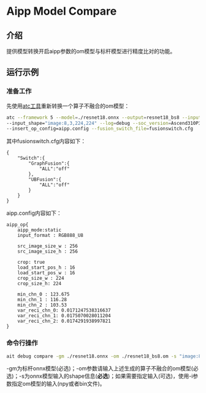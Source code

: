 # Aipp Model Compare


## 介绍

提供模型转换开启aipp参数的om模型与标杆模型进行精度比对的功能。

## 运行示例

### 准备工作
先使用[atc工具](https://www.hiascend.com/document/detail/zh/canncommercial/60RC1/inferapplicationdev/atctool/atctool_0001.html)重新转换一个算子不融合的om模型：
```sh
atc --framework 5 --model=./resnet18.onnx --output=resnet18_bs8 --input_format=NCHW \
--input_shape="image:8,3,224,224" --log=debug --soc_version=Ascend310P3 \
--insert_op_config=aipp.config --fusion_switch_file=fusionswitch.cfg
```
其中fusionswitch.cfg内容如下：
```
{
    "Switch":{
        "GraphFusion":{
            "ALL":"off"
        },
        "UBFusion":{
            "ALL":"off"
        }
    }
}
```
aipp.config内容如下：
```
aipp_op{
    aipp_mode:static
    input_format : RGB888_U8

    src_image_size_w : 256
    src_image_size_h : 256

    crop: true
    load_start_pos_h : 16
    load_start_pos_w : 16
    crop_size_w : 224
    crop_size_h: 224

    min_chn_0 : 123.675
    min_chn_1 : 116.28
    min_chn_2 : 103.53
    var_reci_chn_0: 0.0171247538316637
    var_reci_chn_1: 0.0175070028011204
    var_reci_chn_2: 0.0174291938997821
}
```

### 命令行操作
  ```sh
  ait debug compare -gm ./resnet18.onnx -om ./resnet18_bs8.om -s "image:8,3,224,224"
  ```
-gm为标杆onnx模型(必选)；-om参数请输入上述生成的算子不融合的om模型(必选)；-s为onnx模型输入的shape信息(**必选**)；如果需要指定输入(可选)，使用-i参数指定om模型的输入(npy或者bin文件)。